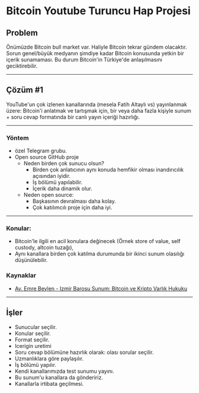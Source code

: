 # Bitcoin Youtube Turuncu Hap Projesi

## Problem

Önümüzde Bitcoin bull market var. Haliyle Bitcoin tekrar gündem olacaktır. Sorun genel/büyük medyanın şimdiye kadar Bitcoin konusunda yetkin bir içerik sunamaması. Bu durum Bitcoin'in Türkiye'de anlaşılmasını geciktirebilir.

---

## Çözüm #1

YouTube'un çok izlenen kanallarında (mesela Fatih Altaylı vs) yayınlanmak üzere: Bitcoin'i anlatmak ve tartışmak için, bir veya daha fazla kişiyle sunum + soru cevap formatında bir canlı yayın içeriği hazırlığı.

---

### Yöntem

* özel Telegram grubu.
* Open source GitHub proje
    * Neden birden çok sunucu olsun?
        * Birden çok anlatıcının aynı konuda hemfikir olması inandırıcılık açısından iyidir.
        * İş bölümü yapılabilir.
        * İçerik daha dinamik olur.
    * Neden open source:
        * Başkasının devralması daha kolay.
        * Çok katılımcılı proje için daha iyi.

---

### Konular:

* Bitcoin'le ilgili en acil konulara değinecek (Örnek store of value, self custody, altcoin tuzağı),
* Aynı kanallara birden çok katılma durumunda bir ikinci sunum olasılığı düşünülebilir.

### Kaynaklar

* [Av. Emre Beylen - Izmir Barosu Sunum: Bitcoin ve Kripto Varlık Hukuku](https://dhalsim.github.io/21bitcoin-projesi/kaan-beylen-sunum/DOC-20230905-WA0005.-_1_.html)

---

## İşler

* Sunucular seçilir.
* Konular seçilir.
* Format seçilir.
* Icerigin uretimi
* Soru cevap bölümüne hazırlık olarak: olası sorular seçilir.
* Uzmanlıklara göre paylaşılır.
* İş bölümü yapılır.
* Kendi kanallarımızda test sunumu yayını.
* Bu sunum'u kanallara da göndeririz.
* Kanallarla irtibata geçilmesi.

